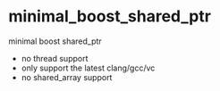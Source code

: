 # minimal_boost_shared_ptr
minimal boost shared_ptr
- no thread support
- only support the latest clang/gcc/vc
- no shared_array support